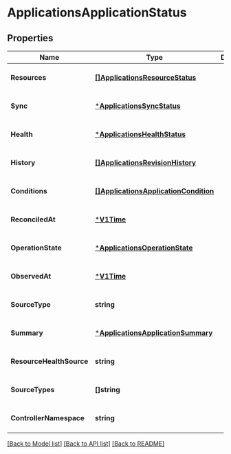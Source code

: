 # ApplicationsApplicationStatus

## Properties
Name | Type | Description | Notes
------------ | ------------- | ------------- | -------------
**Resources** | [**[]ApplicationsResourceStatus**](applicationsResourceStatus.md) |  | [optional] [default to null]
**Sync** | [***ApplicationsSyncStatus**](applicationsSyncStatus.md) |  | [optional] [default to null]
**Health** | [***ApplicationsHealthStatus**](applicationsHealthStatus.md) |  | [optional] [default to null]
**History** | [**[]ApplicationsRevisionHistory**](applicationsRevisionHistory.md) |  | [optional] [default to null]
**Conditions** | [**[]ApplicationsApplicationCondition**](applicationsApplicationCondition.md) |  | [optional] [default to null]
**ReconciledAt** | [***V1Time**](v1Time.md) |  | [optional] [default to null]
**OperationState** | [***ApplicationsOperationState**](applicationsOperationState.md) |  | [optional] [default to null]
**ObservedAt** | [***V1Time**](v1Time.md) |  | [optional] [default to null]
**SourceType** | **string** |  | [optional] [default to null]
**Summary** | [***ApplicationsApplicationSummary**](applicationsApplicationSummary.md) |  | [optional] [default to null]
**ResourceHealthSource** | **string** |  | [optional] [default to null]
**SourceTypes** | **[]string** |  | [optional] [default to null]
**ControllerNamespace** | **string** |  | [optional] [default to null]

[[Back to Model list]](../README.md#documentation-for-models) [[Back to API list]](../README.md#documentation-for-api-endpoints) [[Back to README]](../README.md)

